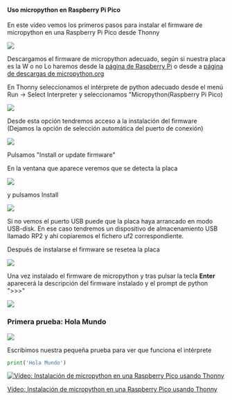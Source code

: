 #### Uso micropython en Raspberry Pi Pico

En este vídeo vemos los primeros pasos para instalar el firmware de micropython en una Raspberry Pi Pico desde Thonny

![](./images/MenuSeleccionInterprete.png)

Descargamos el firmware de micropython adecuado, según si nuestra placa es la W o no Lo haremos desde la [página de Raspberry Pi](https://www.raspberrypi.com/documentation/microcontrollers/micropython.html) o desde a [página de descargas de micropython.org](https://micropython.org/download/?vendor=Raspberry%20Pi)

En Thonny seleccionamos el intérprete de python adecuado desde el menú Run -> Select Interpreter y seleccionamos "Micropython(Raspberry Pi Pico)

![](./images/ConfigurandoInterprete.png)

Desde esta opción tendremos acceso a la instalación del firmware (Dejamos la opción de selección automática del puerto de conexión)

![](./images/InstalacionFirmware.png)

Pulsamos "Install or update firmware"

En la ventana que aparece veremos que se detecta la placa 

![](./images/DetectadaPico.png)

y pulsamos Install

![](./images/InstalandoFirmware.png)


Si no vemos el puerto USB puede que la placa haya arrancado en modo USB-disk. En ese caso tendremos un dispositivo de almacenamiento USB llamado RP2 y ahí copiaremos el fichero uf2 correspondiente.

Después de instalarse el firmware se resetea la placa

![](./images/InstalacionFirmaware.png)

Una vez instalado el firmware de micropython y tras pulsar la tecla **Enter** aparecerá la descripción del firmware instalado y el prompt de python ">>>" 

![](./images/Prompt.png)


### Primera prueba: Hola Mundo

![](./images/HolaMundo.png)

Escribimos nuestra pequeña prueba para ver que funciona el intérprete

```python
print('Hola Mundo')
```


[![Vídeo: Instalación de micropython en una Raspberry Pico usando Thonny](https://img.youtube.com/vi/obd4fFh26Co/0.jpg)](https://drive.google.com/file/d/1jNFaPgo1HckDvHj6SmLgEPQWFh6xlxvm/view?usp=sharing)

[Vídeo: Instalación de micropython en una Raspberry Pico usando Thonny](https://drive.google.com/file/d/1jNFaPgo1HckDvHj6SmLgEPQWFh6xlxvm/view?usp=sharing)


